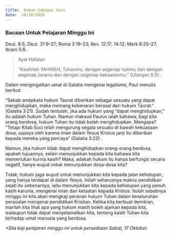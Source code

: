 ```yaml
---
title:  Hukum Sebagai Guru
date:  10/10/2020
---
```


### Bacaan Untuk Pelajaran Minggu Ini
Deut. 6:5; Deut. 31:9–27; Roma 3:19–23; Rev. 12:17; 14:12; Mark 6:25–27; Ibrani  5:8.

> <p>Ayat Hafalan</p>
> “Kasihilah YAHWEH, Tuhanmu, dengan segenap hatimu dan dengan segenap jiwamu dan dengan segenap kekuatanmu.” (Ulangan 6:5) .

Dalam mengingatkan umat di Galatia mengenai legalisme, Paul menulis berikut:

“Sebab andaikata hukum Taurat diberikan sebagai sesuatu yang dapat menghidupkan, maka memang kebenaran berasal dari hukum Taurat.” (Galatia 3:21). Sudah tentulah, jika ada hukum yang “dapat menghidupkan,” itu adalah hukum Tuhan. Namun maksud Paulus ialah bahawa, bagi kita orang berdosa, hukum Tuhan itu tidak boleh menghidupkan. Mengapa? “Tetapi Kitab Suci telah mengurung segala sesuatu di bawah kekuasaan dosa, supaya oleh karena iman dalam Yesus Kristus janji itu diberikan kepada mereka yang percaya” (Galatia 3:22) .

Namun, jika hukum tidak dapat menghidupkan orang-orang berdosa, apakah tujuannya, selain menunjukkan kepada kita bahawa kita memerlukan kurnia kasih? Maka, adakah hukum itu hanya berfungsi secara negatif, hanya wujud untuk menunjukkan dosa-dosa kita?

Tidak; hukum juga wujud untuk menunjukkan kita kepada jalan kehidupan, yang hanya terdapat di dalam Yesus. Inilah seharusnya makna pendidikan sejati itu sebenarnya,  iaitu menunjukkan kita kepada kehidupan yang penuh kasih karunia, mengenai iman dan ketaatan kepada Kristus. Itulah sebabnya minggu ini kita akan mengkaji peranan hukum Tuhan dalam keseluruhan persoalan mengenai pendidikan Kristian. Ketika kita berbuat demikian, marilah kita lihat apa yang hukum masih boleh ajarkan kepada kita, walaupun tidak dapat menyelamatkan kita, tentang kasih Tuhan kita terhadap umat manusia yang berdosa.

_*Sila kaji pelajaran minggu ini untuk persediaan Sabat, 17 Oktober._